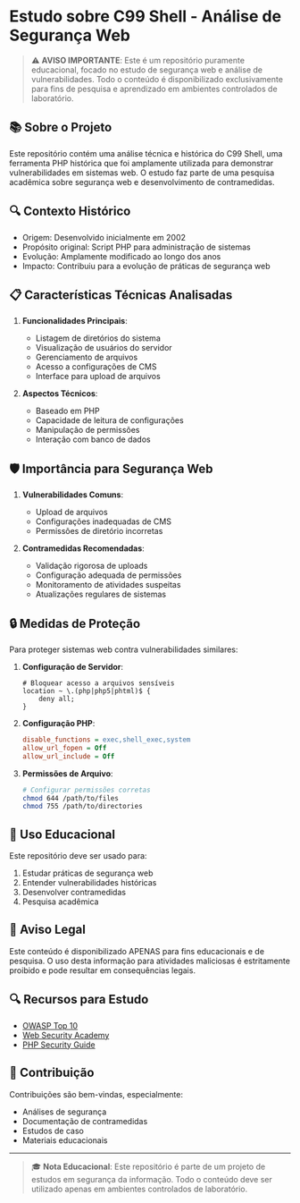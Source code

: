 # Estudo sobre C99 Shell - Análise de Segurança Web

> ⚠️ **AVISO IMPORTANTE**: Este é um repositório puramente educacional, focado no estudo de segurança web e análise de vulnerabilidades. Todo o conteúdo é disponibilizado exclusivamente para fins de pesquisa e aprendizado em ambientes controlados de laboratório.

## 📚 Sobre o Projeto

Este repositório contém uma análise técnica e histórica do C99 Shell, uma ferramenta PHP histórica que foi amplamente utilizada para demonstrar vulnerabilidades em sistemas web. O estudo faz parte de uma pesquisa acadêmica sobre segurança web e desenvolvimento de contramedidas.

## 🔍 Contexto Histórico

- Origem: Desenvolvido inicialmente em 2002
- Propósito original: Script PHP para administração de sistemas
- Evolução: Amplamente modificado ao longo dos anos
- Impacto: Contribuiu para a evolução de práticas de segurança web

## 📋 Características Técnicas Analisadas

1. **Funcionalidades Principais**:
   - Listagem de diretórios do sistema
   - Visualização de usuários do servidor
   - Gerenciamento de arquivos
   - Acesso a configurações de CMS
   - Interface para upload de arquivos

2. **Aspectos Técnicos**:
   - Baseado em PHP
   - Capacidade de leitura de configurações
   - Manipulação de permissões
   - Interação com banco de dados

## 🛡️ Importância para Segurança Web

1. **Vulnerabilidades Comuns**:
   - Upload de arquivos
   - Configurações inadequadas de CMS
   - Permissões de diretório incorretas

2. **Contramedidas Recomendadas**:
   - Validação rigorosa de uploads
   - Configuração adequada de permissões
   - Monitoramento de atividades suspeitas
   - Atualizações regulares de sistemas

## 🔒 Medidas de Proteção

Para proteger sistemas web contra vulnerabilidades similares:

1. **Configuração de Servidor**:
   ```nginx
   # Bloquear acesso a arquivos sensíveis
   location ~ \.(php|php5|phtml)$ {
       deny all;
   }
   ```

2. **Configuração PHP**:
   ```ini
   disable_functions = exec,shell_exec,system
   allow_url_fopen = Off
   allow_url_include = Off
   ```

3. **Permissões de Arquivo**:
   ```bash
   # Configurar permissões corretas
   chmod 644 /path/to/files
   chmod 755 /path/to/directories
   ```

## 📖 Uso Educacional

Este repositório deve ser usado para:
1. Estudar práticas de segurança web
2. Entender vulnerabilidades históricas
3. Desenvolver contramedidas
4. Pesquisa acadêmica

## 🚫 Aviso Legal

Este conteúdo é disponibilizado APENAS para fins educacionais e de pesquisa. O uso desta informação para atividades maliciosas é estritamente proibido e pode resultar em consequências legais.

## 🔍 Recursos para Estudo

- [OWASP Top 10](https://owasp.org/www-project-top-ten/)
- [Web Security Academy](https://portswigger.net/web-security)
- [PHP Security Guide](https://phpsecurity.readthedocs.io/en/latest/)

## 👥 Contribuição

Contribuições são bem-vindas, especialmente:
- Análises de segurança
- Documentação de contramedidas
- Estudos de caso
- Materiais educacionais

---

> 🎓 **Nota Educacional**: Este repositório é parte de um projeto de estudos em segurança da informação. Todo o conteúdo deve ser utilizado apenas em ambientes controlados de laboratório.
